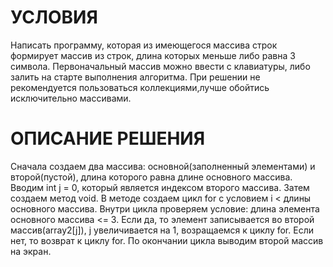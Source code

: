 # УСЛОВИЯ 

Написать программу, которая из имеющегося массива строк формирует массив из строк, длина которых меньше либо равна 3 символа. Первоначальный массив можно ввести с клавиатуры, либо залить на старте выполнения алгоритма. При решении не рекомендуется пользоваться коллекциями,лучше обойтись исключительно массивами.

# ОПИСАНИЕ РЕШЕНИЯ

Сначала создаем два массива: основной(заполненный элементами) и второй(пустой), длина которого равна длине основного массива. Вводим int j = 0, который является индексом второго массива. Затем создаем метод void. В методе создаем цикл for с условием i < длины основного массива. Внутри цикла проверяем условие: длина элемента основного массива <= 3. Если да, то элемент записывается во второй массив(array2[j]), j увеличивается на 1, возращаемся к циклу for. Если нет, то возврат к циклу for. По окончании цикла выводим второй массив на экран. 
